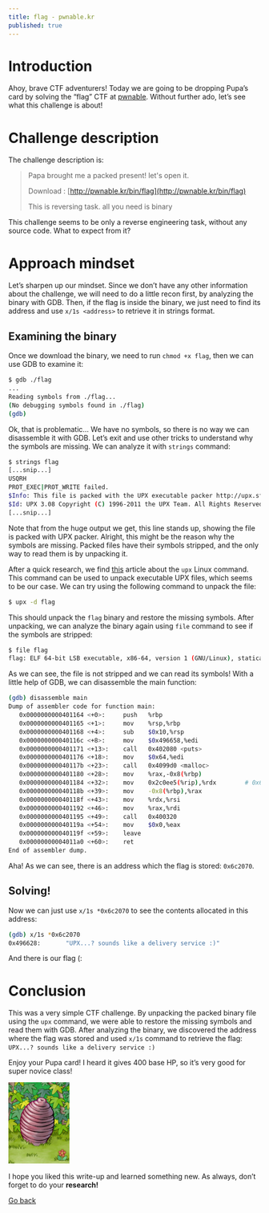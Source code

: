 ```yaml
---
title: flag - pwnable.kr
published: true
---
```


# [](#intro)Introduction

Ahoy, brave CTF adventurers! Today we are going to be dropping Pupa’s card by solving the “flag” CTF at [pwnable](https://pwnable.kr).  Without further ado, let’s see what this challenge is about!


# [](#level-description)Challenge description

The challenge description is:

> Papa brought me a packed present! let's open it.
> 
> 
> Download : [http://pwnable.kr/bin/flag](http://pwnable.kr/bin/flag)
> 
> This is reversing task. all you need is binary
> 

This challenge seems to be only a reverse engineering task, without any source code. What to expect from it?


# [](#approach)Approach mindset

Let’s sharpen up our mindset. Since we don’t have any other information about the challenge, we will need to do a little recon first, by analyzing the binary with GDB. Then, if the flag is inside the binary, we just need to find its address and use `x/1s <address>` to retrieve it in strings format.


## [](#examining-binary)Examining the binary
Once we download the binary, we need to run `chmod +x flag`, then we can use GDB to examine it:

```bash
$ gdb ./flag
...
Reading symbols from ./flag...
(No debugging symbols found in ./flag)
(gdb)
```

Ok, that is problematic… We have no symbols, so there is no way we can disassemble it with GDB. Let’s exit and use other tricks to understand why the symbols are missing. We can analyze it with `strings` command:

```bash
$ strings flag
[...snip...]
USQRH
PROT_EXEC|PROT_WRITE failed.
$Info: This file is packed with the UPX executable packer http://upx.sf.net $
$Id: UPX 3.08 Copyright (C) 1996-2011 the UPX Team. All Rights Reserved. $
[...snip...]
```

Note that from the huge output we get, this line stands up, showing the file is packed with UPX packer. Alright, this might be the reason why the symbols are missing. Packed files have their symbols stripped, and the only way to read them is by unpacking it. 

After a quick research, we find [this](https://linux.die.net/man/1/upx) article about the `upx` Linux command. This command can be used to unpack executable UPX files, which seems to be our case. We can try using the following command to unpack the file:

```bash
$ upx -d flag
```

This should unpack the `flag` binary and restore the missing symbols. After unpacking, we can analyze the binary again using `file` command to see if the symbols are stripped:

```bash
$ file flag
flag: ELF 64-bit LSB executable, x86-64, version 1 (GNU/Linux), statically linked, for GNU/Linux 2.6.24, BuildID[sha1]=96ec4cc272aeb383bd9ed26c0d4ac0eb5db41b16, not stripped
```

As we can see, the file is not stripped and we can read its symbols! With a little help of GDB, we can disassemble the main function:

```bash
(gdb) disassemble main
Dump of assembler code for function main:
   0x0000000000401164 <+0>:     push   %rbp
   0x0000000000401165 <+1>:     mov    %rsp,%rbp
   0x0000000000401168 <+4>:     sub    $0x10,%rsp
   0x000000000040116c <+8>:     mov    $0x496658,%edi
   0x0000000000401171 <+13>:    call   0x402080 <puts>
   0x0000000000401176 <+18>:    mov    $0x64,%edi
   0x000000000040117b <+23>:    call   0x4099d0 <malloc>
   0x0000000000401180 <+28>:    mov    %rax,-0x8(%rbp)
   0x0000000000401184 <+32>:    mov    0x2c0ee5(%rip),%rdx        # 0x6c2070 <flag>                                                                       
   0x000000000040118b <+39>:    mov    -0x8(%rbp),%rax
   0x000000000040118f <+43>:    mov    %rdx,%rsi
   0x0000000000401192 <+46>:    mov    %rax,%rdi
   0x0000000000401195 <+49>:    call   0x400320
   0x000000000040119a <+54>:    mov    $0x0,%eax
   0x000000000040119f <+59>:    leave
   0x00000000004011a0 <+60>:    ret
End of assembler dump.
```

Aha! As we can see, there is an address which the flag is stored: `0x6c2070`.

## [](#solving)Solving!

Now we can just use `x/1s *0x6c2070` to see the contents allocated in this address:

```bash
(gdb) x/1s *0x6c2070
0x496628:       "UPX...? sounds like a delivery service :)"
```

And there is our flag (:


# [](#conclusions)Conclusion
This was a very simple CTF challenge. By unpacking the packed binary file using the `upx` command, we were able to restore the missing symbols and read them with GDB. After analyzing the binary, we discovered the address where the flag was stored and used `x/1s` command to retrieve the flag: `UPX...? sounds like a delivery service :)`

Enjoy your Pupa card! I heard it gives 400 base HP, so it’s very good for super novice class!

<img src="../figs/pupa.png" alg="pupa card">

I hope you liked this write-up and learned something new. As always, don’t forget to do your **research!**


<a href="/">Go back</a>


